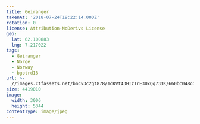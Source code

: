 ```yaml
---
title: Geiranger
takenAt: '2018-07-24T19:22:14.000Z'
rotation: 0
license: Attribution-NoDerivs License
geo:
  lat: 62.100883
  lng: 7.217022
tags:
  - Geiranger
  - Norge
  - Norway
  - bgotrd18
url: >-
  //images.ctfassets.net/bncv3c2gt878/1dKVt43HIzTrE3UxQq731K/660bc048cd0f600786eaffb397e78aab/geiranger_29989968298_o
size: 4419010
image:
  width: 3006
  height: 5344
contentType: image/jpeg
---
```


